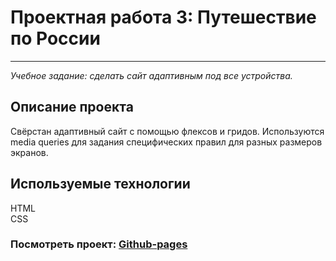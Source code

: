 # Проектная работа 3: Путешествие по России
------
_Учебное задание: сделать сайт адаптивным под все устройства._  
## Описание проекта
Свёрстан адаптивный сайт с помощью флексов и гридов. Используются media queries для задания специфических правил для разных размеров экранов.

## Используемые технологии
  
HTML     
CSS   
 

### Посмотреть проект: [Github-pages](https://ulist2020.github.io/russian-travel/index.html)

